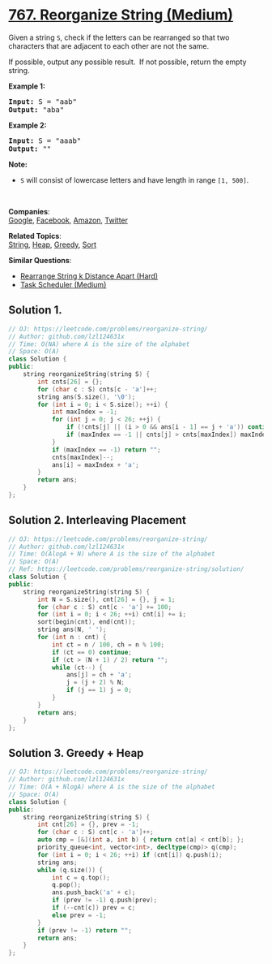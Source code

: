 # [767. Reorganize String (Medium)](https://leetcode.com/problems/reorganize-string/)

<p>Given a string <code>S</code>, check if the letters can be rearranged so that two characters that are adjacent to each other are not the same.</p>

<p>If possible, output any possible result.&nbsp; If not possible, return the empty string.</p>

<p><strong>Example 1:</strong></p>

<pre><strong>Input:</strong> S = "aab"
<strong>Output:</strong> "aba"
</pre>

<p><strong>Example 2:</strong></p>

<pre><strong>Input:</strong> S = "aaab"
<strong>Output:</strong> ""
</pre>

<p><strong>Note:</strong></p>

<ul>
	<li><code>S</code> will consist of lowercase letters and have length in range <code>[1, 500]</code>.</li>
</ul>

<p>&nbsp;</p>


**Companies**:  
[Google](https://leetcode.com/company/google), [Facebook](https://leetcode.com/company/facebook), [Amazon](https://leetcode.com/company/amazon), [Twitter](https://leetcode.com/company/twitter)

**Related Topics**:  
[String](https://leetcode.com/tag/string/), [Heap](https://leetcode.com/tag/heap/), [Greedy](https://leetcode.com/tag/greedy/), [Sort](https://leetcode.com/tag/sort/)

**Similar Questions**:
* [Rearrange String k Distance Apart (Hard)](https://leetcode.com/problems/rearrange-string-k-distance-apart/)
* [Task Scheduler (Medium)](https://leetcode.com/problems/task-scheduler/)

## Solution 1.

```cpp
// OJ: https://leetcode.com/problems/reorganize-string/
// Author: github.com/lzl124631x
// Time: O(NA) where A is the size of the alphabet
// Space: O(A)
class Solution {
public:
    string reorganizeString(string S) {
        int cnts[26] = {};
        for (char c : S) cnts[c - 'a']++;
        string ans(S.size(), '\0');
        for (int i = 0; i < S.size(); ++i) {
            int maxIndex = -1;
            for (int j = 0; j < 26; ++j) {
                if (!cnts[j] || (i > 0 && ans[i - 1] == j + 'a')) continue;
                if (maxIndex == -1 || cnts[j] > cnts[maxIndex]) maxIndex = j;
            }
            if (maxIndex == -1) return "";
            cnts[maxIndex]--;
            ans[i] = maxIndex + 'a';
        }
        return ans;
    }
};
```

## Solution 2. Interleaving Placement

```cpp
// OJ: https://leetcode.com/problems/reorganize-string/
// Author: github.com/lzl124631x
// Time: O(AlogA + N) where A is the size of the alphabet 
// Space: O(A)
// Ref: https://leetcode.com/problems/reorganize-string/solution/
class Solution {
public:
    string reorganizeString(string S) {
        int N = S.size(), cnt[26] = {}, j = 1;
        for (char c : S) cnt[c - 'a'] += 100;
        for (int i = 0; i < 26; ++i) cnt[i] += i;
        sort(begin(cnt), end(cnt));
        string ans(N, ' ');
        for (int n : cnt) {
            int ct = n / 100, ch = n % 100;
            if (ct == 0) continue;
            if (ct > (N + 1) / 2) return "";
            while (ct--) {
                ans[j] = ch + 'a';
                j = (j + 2) % N;
                if (j == 1) j = 0;
            }
        }
        return ans;
    }
};
```

## Solution 3. Greedy + Heap

```cpp
// OJ: https://leetcode.com/problems/reorganize-string/
// Author: github.com/lzl124631x
// Time: O(A + NlogA) where A is the size of the alphabet
// Space: O(A)
class Solution {
public:
    string reorganizeString(string S) {
        int cnt[26] = {}, prev = -1;
        for (char c : S) cnt[c - 'a']++;
        auto cmp = [&](int a, int b) { return cnt[a] < cnt[b]; };
        priority_queue<int, vector<int>, decltype(cmp)> q(cmp);
        for (int i = 0; i < 26; ++i) if (cnt[i]) q.push(i);
        string ans;
        while (q.size()) {
            int c = q.top();
            q.pop();
            ans.push_back('a' + c);
            if (prev != -1) q.push(prev);
            if (--cnt[c]) prev = c;
            else prev = -1;
        }
        if (prev != -1) return "";
        return ans;
    }
};
```